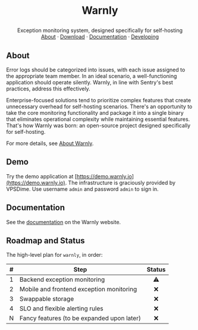 <h1>
<p align="center">
<br>Warnly
</h1>
  <p align="center">
    Exception monitoring system, designed specifically for self-hosting
    <br />
    <a href="#about">About</a>
    ·
    <a href="#download">Download</a>
    ·
    <a href="#documentation">Documentation</a>
    ·
    <a href="internal#project-structure">Developing</a>
  </p>
</p>

## About

Error logs should be categorized into issues, with each issue assigned to the appropriate team member. In an ideal scenario, a well-functioning application should operate silently. Warnly, in line with Sentry's best practices, address this effectively.

Enterprise-focused solutions tend to prioritize complex features that create unnecessary overhead for self-hosting scenarios. There's an opportunity to take the core monitoring functionality and package it into a single binary that eliminates operational complexity while maintaining essential features. That's how Warnly was born: an open-source project designed specifically for self-hosting.

For more details, see [About Warnly](https://docs.warnly.io/).

## Demo

Try the demo application at [https://demo.warnly.io](https://demo.warnly.io). The infrastructure is graciously provided by VPSDime. Use username `admin` and password `admin` to sign in.

## Documentation

See the [documentation](https://docs.warnly.io/) on the Warnly website.

## Roadmap and Status

The high-level plan for `warnly`, in order:

|  #  | Step                                                      | Status |
| :-: | --------------------------------------------------------- | :----: |
|  1  | Backend exception monitoring                              |   ⚠️   |
|  2  | Mobile and frontend exception monitoring                  |   ❌   |
|  3  | Swappable storage                                         |   ❌   |
|  4  | SLO and flexible alerting rules                           |   ❌   |
|  N  | Fancy features (to be expanded upon later)                |   ❌   |

